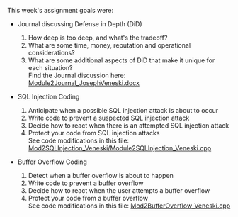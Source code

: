 This week's assignment goals were: 
- Journal discussing Defense in Depth (DiD)
  1. How deep is too deep, and what's the tradeoff?
  2. What are some time, money, reputation and operational considerations?
  3. What are some additional aspects of DiD that make it unique for each situation?\
Find the Journal discussion here: [Module2Journal_JosephVeneski.docx](Module2Journal_JosephVeneski.docx)

- SQL Injection Coding
  1. Anticipate when a possible SQL injection attack is about to occur
  2. Write code to prevent a suspected SQL injection attack
  3. Decide how to react when there is an attempted SQL injection attack
  4. Protect your code from SQL injection attacks\
See code modifications in this file: [Mod2SQLInjection_Veneski/Module2SQLInjection_Veneski.cpp](Module2SQLInjection_Veneski/Module2SQLInjection_Veneski/Module2SQLInjection_Veneski.cpp)
 
- Buffer Overflow Coding
  1. Detect when a buffer overflow is about to happen
  2. Write code to prevent a buffer overflow
  3. Decide how to react when the user attempts a buffer overflow
  4. Protect your code from a buffer overflow\
See code modifications in this file: [Mod2BufferOverflow_Veneski.cpp](Mod2BufferOverflow_Veneski/Mod2BufferOverflow_Veneski/Mod2BufferOverflow_Veneski.cpp)
